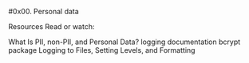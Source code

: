 #0x00. Personal data

Resources
Read or watch:

What Is PII, non-PII, and Personal Data?
logging documentation
bcrypt package
Logging to Files, Setting Levels, and Formatting